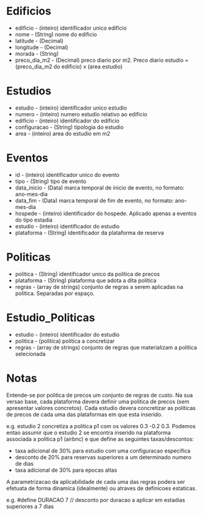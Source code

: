 # Edificios

* edificio - (inteiro) identificador unico edificio
* nome - (String) nome do edificio
* latitude - (Decimal)
* longitude - (Decimal)
* morada - (String)
* preco_dia_m2 - (Decimal) preco diario por m2. Preco diario estudio = (preco_dia_m2 do edificio) x (area estudio) 

# Estudios

* estudio - (inteiro) identificador unico estudio
* numero - (inteiro) numero estudio relativo ao edificio
* edificio - (inteiro) identificador do edificio
* configuracao - (String) tipologia do estudio
* area - (inteiro) area do estudio em m2

# Eventos

* id - (inteiro) identificador unico do evento
* tipo - (String) tipo de evento
* data_inicio - (Data) marca temporal de inicio de evento, no formato: ano-mes-dia
* data_fim - (Data) marca temporal de fim de evento, no formato: ano-mes-dia
* hospede - (inteiro) identificador do hospede. Aplicado apenas a eventos do tipo estadia
* estudio - (inteiro) identificador do estudio
* plataforma - (String) identificador da plataforma de reserva

# Politicas

* politica - (String) identificador unico da politica de precos
* plataforma - (String) plataforma que adota a dita politica
* regras - (array de strings) conjunto de regras a serem aplicadas na politica. Separadas por espaço.

# Estudio_Politicas

* estudio - (inteiro) identificador do estudio
* politica - (politica) politica a concretizar
* regras - (array de strings) conjunto de regras que materializam a politica selecionada

# Notas

Entende-se por politica de precos um conjunto de regras de custo. Na sua versao base, cada plataforma devera definir uma politica de precos (sem apresentar valores concretos). Cada estudio devera concretizar as politicas de precos de cada uma das plataformas em que esta inserido.

e.g. estudio 2 concretiza a politica p1 com os valores 0.3 -0.2 0.3. Podemos entao assumir que o estudio 2 se encontra inserido na plataforma associada a politica p1 (airbnc) e que define as seguintes taxas/descontos:

* taxa adicional de 30% para estudio com uma configuracao especifica
* desconto de 20% para reservas superiores a um determinado numero de dias
* taxa adicional de 30% para epocas altas 

A parametrizacao da aplicabilidade de cada uma das regras podera ser efetuata de forma dinamica (idealmente) ou atraves de definicoes estaticas.

e.g. #define DURACAO 7 // desconto por duracao a aplicar em estadias superiores a 7 dias 
